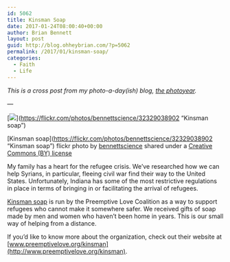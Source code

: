 ```yaml
---
id: 5062
title: Kinsman Soap
date: 2017-01-24T08:00:40+00:00
author: Brian Bennett
layout: post
guid: http://blog.ohheybrian.com/?p=5062
permalink: /2017/01/kinsman-soap/
categories:
  - Faith
  - Life
---
```

_This is a cross post from my photo-a-day(ish) blog, [the photoyear](http://photoyear.ohheybrian.com)._

&#8212;

[![](https://farm1.static.flickr.com/556/32329038902_0c73ab678f_z.jpg)](https://flickr.com/photos/bennettscience/32329038902 &#8220;Kinsman soap&#8221;)

[Kinsman soap](https://flickr.com/photos/bennettscience/32329038902 &#8220;Kinsman soap&#8221;) flickr photo by [bennettscience](https://flickr.com/people/bennettscience) shared under a [Creative Commons (BY) license](https://creativecommons.org/licenses/by/2.0/)

My family has a heart for the refugee crisis. We&#8217;ve researched how we can help Syrians, in particular, fleeing civil war find their way to the United States. Unfortunately, Indiana has some of the most restrictive regulations in place in terms of bringing in or facilitating the arrival of refugees.

[Kinsman soap](http://www.preemptivelove.org/kinsman) is run by the Preemptive Love Coalition as a way to support refugees who cannot make it somewhere safer. We received gifts of soap made by men and women who haven&#8217;t been home in years. This is our small way of helping from a distance.

If you&#8217;d like to know more about the organization, check out their website at [www.preemptivelove.org/kinsman](http://www.preemptivelove.org/kinsman).
